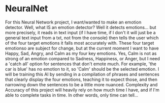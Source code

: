 # NeuralNet

For this Neural Network project, I want/wanted to make an emotion detector. Well, what IS an emotion detector? Well it detects emotions... but more precisely, it reads in text input (if I have time, if I don't it will just be a general text input from a txt, not from the console) then tells the user which of the four target emotions it falls most accurately with. These four target emotionso are subject for change, but at the current moment I want to have Happy, Sad, Angry, and Calm as my four key emotions. Yes, Calm is not as strong of an emotion compared to Sadness, Happiness, or Anger, but I need a 'catch all' option for sentences that don't emote much. For example, 'the car is blue' has no emotion to it, so 'Calm' should be the selected emotion. I will be training this AI by sending in a compilation of phrases and sentences that clearly display the four emotions, teaching it to expect those, and then narrowing down the sentences to be a little more nuanced. Complexity and Accuracy of this project will heavily rely on how much time I have, and if I'm able to complete tasks in time. In other words, only time can tell...
